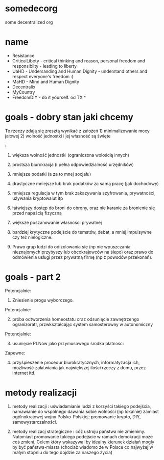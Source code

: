 # somedecorg
some decentralized org

# name

* Resistance
* CriticalLibety - critical thinking and reason, personal freedom and responsibilty - leading to liberty
* UaHD - Undersanding and Human Dignity - understand others and respect everyone's freedom :)
* MaHD - Mind and Human Dignity
* Decentralix
* MyCountry
* FreedomDIY - do it yourself. od TX ^

# goals - dobry stan jaki chcemy

Te rzeczy zdają się zresztą wynikać z założeń 1) minimalizowanie mocy jałowej  2) wolność jednostki i jej własność są święte

:

1) większa wolność jednostki (ograniczona wolością innych)

2) prostsza biurokracja (i pełna odpowiedzialność urzędników) 

3) mniejsze podatki (a za to mnej socjału) 

4) drastyczne mniejsze lub brak podatków za samą pracę (jak dochodowy)

5) mniejsza regulacja w tym brak zakazywania szyfrowania, prywatności, używania kryptowalut itp 

6) łatwiejszy dostęp do broni do obrony, oraz nie karanie za bronienie się przed napaścią fizyczną 

7) większe poszanowanie własności prywatnej     

8) bardziej krytyczne podejście do tematów, debat, a mniej impulsywne czy też nielogiczne.  

9) Prawo grup ludzi do odizolowania się (np nie wpuszczania nieznajomych przybyszy lub obcokrajowców na ślepo) oraz prawo do odmówienia usługi przez prywatną firmę (np z powodów przekonań). 


# goals - part 2
 
Potencjalnie:

1) Zniesienie progu wyborczego.

Potencjalnie:

2) próba odtworzenia homeostatu oraz odsunięcie zawnętrzengo ogranizoratr, przwkształcając system samosterowny w autonomiczny

Potencjalnie:

3) usunięcie PLNów jako przymusowego środka płatności

Zapewne:

4) przyśpieszenie procedur biurokratycznych, informatyzacja ich, możliwość załatwiania jak największej ilości rzeczy z domu, przez internet itd.

# metody realizacji

1) metody realizacji : uświadamianie ludzi z korzyści takiego podejścia, namawianie do wspólnego dawania sobie wolności (np lokalnie) zamiast ogólnokrajowej wojny Polsko-Polskiej; promowanie krypto, DIY, samowystarczalności.

2) metody realizacj strategiczne : cóż ustroju państwa nie zmienimy. Natomiast promowanie takiego podejście w ramach demokracji może coś zmieni. Celem który wskazywal by idealny kierunek działań mogły by być państwa-miasta (chociaż wiadomo że w Polsce co najwyżej w małym stopniu do tego dojdzie za naszego życia)

